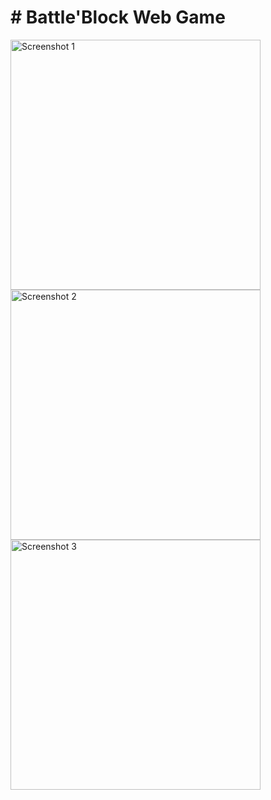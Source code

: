 # # Battle'Block Web Game

<img src="[https://raw.githubusercontent.com/sidenevkirill/Sidenevkirill.github.io/master/img/Screenshot_20210116-141448.png]([https://github.com/sidenevkirill/BattleBlock/blob/master/screen/menu.png](https://github.com/sidenevkirill/BattleBlock/blob/master/screen/menu.png?raw=true))" alt="Screenshot 1" height="400">
<img src="[https://raw.githubusercontent.com/sidenevkirill/Sidenevkirill.github.io/master/img/Screenshot_20210116-141515.png](https://github.com/sidenevkirill/BattleBlock/blob/master/screen/one.png)" alt="Screenshot 2" height="400">
<img src="[https://raw.githubusercontent.com/sidenevkirill/Sidenevkirill.github.io/master/img/Screenshot_20210116-141523.png](https://github.com/sidenevkirill/BattleBlock/blob/master/screen/two.png)https://github.com/sidenevkirill/BattleBlock/blob/master/screen/two.png" alt="Screenshot 3" height="400">
